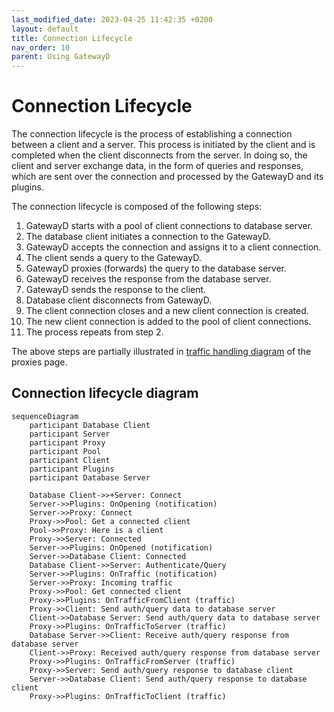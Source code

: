 ```yaml
---
last_modified_date: 2023-04-25 11:42:35 +0200
layout: default
title: Connection Lifecycle
nav_order: 10
parent: Using GatewayD
---
```


# Connection Lifecycle

The connection lifecycle is the process of establishing a connection between a client and a server. This process is initiated by the client and is completed when the client disconnects from the server. In doing so, the client and server exchange data, in the form of queries and responses, which are sent over the connection and processed by the GatewayD and its plugins.

The connection lifecycle is composed of the following steps:

1. GatewayD starts with a pool of client connections to database server.
2. The database client initiates a connection to the GatewayD.
3. GatewayD accepts the connection and assigns it to a client connection.
4. The client sends a query to the GatewayD.
5. GatewayD proxies (forwards) the query to the database server.
6. GatewayD receives the response from the database server.
7. GatewayD sends the response to the client.
8. Database client disconnects from GatewayD.
9. The client connection closes and a new client connection is created.
10. The new client connection is added to the pool of client connections.
11. The process repeats from step 2.

The above steps are partially illustrated in [traffic handling diagram](proxies#traffic-handling) of the proxies page.

## Connection lifecycle diagram

```mermaid
sequenceDiagram
    participant Database Client
    participant Server
    participant Proxy
    participant Pool
    participant Client
    participant Plugins
    participant Database Server

    Database Client->>+Server: Connect
    Server->>Plugins: OnOpening (notification)
    Server->>Proxy: Connect
    Proxy->>Pool: Get a connected client
    Pool->>Proxy: Here is a client
    Proxy->>Server: Connected
    Server->>Plugins: OnOpened (notification)
    Server->>Database Client: Connected
    Database Client->>Server: Authenticate/Query
    Server->>Plugins: OnTraffic (notification)
    Server->>Proxy: Incoming traffic
    Proxy->>Pool: Get connected client
    Proxy->>Plugins: OnTrafficFromClient (traffic)
    Proxy->>Client: Send auth/query data to database server
    Client->>Database Server: Send auth/query data to database server
    Proxy->>Plugins: OnTrafficToServer (traffic)
    Database Server->>Client: Receive auth/query response from database server
    Client->>Proxy: Received auth/query response from database server
    Proxy->>Plugins: OnTrafficFromServer (traffic)
    Proxy->>Server: Send auth/query response to database client
    Server->>Database Client: Send auth/query response to database client
    Proxy->>Plugins: OnTrafficToClient (traffic)
```
